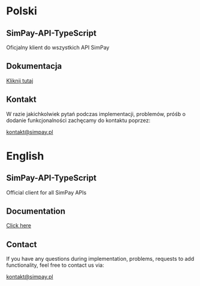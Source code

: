 # Polski

## SimPay-API-TypeScript
Oficjalny klient do wszystkich API SimPay

## Dokumentacja
[Kliknij tutaj](https://docs.simpay.pl/pl/typescript/?typescript#wstep)

## Kontakt
W razie jakichkolwiek pytań podczas implementacji, problemów, próśb o dodanie funkcjonalności zachęcamy do kontaktu poprzez:

<kontakt@simpay.pl>

# English

## SimPay-API-TypeScript
Official client for all SimPay APIs

## Documentation
[Click here](https://docs.simpay.pl/en/typescript/?typescript#wstep)

## Contact
If you have any questions during implementation, problems, requests to add functionality, feel free to contact us via:

<kontakt@simpay.pl>